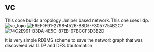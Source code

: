 # vc
This code builds a topology Juniper based network. This one uses lldp.
![vc_topo](https://user-images.githubusercontent.com/24624159/87848449-1224c400-c8fa-11ea-80db-210b6cbbe4cf.jpg)
![E6EF0F91-2798-4526-B8D6-F3057754B2C7](https://user-images.githubusercontent.com/24624159/128629496-9f582657-2440-4655-a0e5-88430055c591.png)
![74C2E991-B3DA-4E5C-87EB-97BCCF3D3B2D](https://user-images.githubusercontent.com/24624159/128629498-d9e51187-ebdc-4142-9861-b61b3ed5d14b.png)

It is very simple RDBMS scheme to save the network graph that was discovered via LLDP and DFS. #automation
